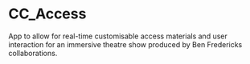 # CC_Access
App to allow for real-time customisable access materials and user interaction for an immersive theatre show produced by Ben Fredericks collaborations.
